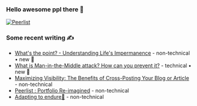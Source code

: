 ### Hello awesome ppl there 👋

<!--[![Peerlist](https://github-readme-badge.peerlist.io/api/prathamesh)](https://peerlist.io/prathamesh)-->
[![Peerlist](https://github.com/user-attachments/assets/ffff9e2c-23e3-477c-b69d-8848f1eca6b0)](https://peerlist.io/prathamesh)


### Some recent writing  ✍️
<!-- BLOG-POST-LIST:START -->
- [What's the point? - Understanding Life's Impermanence](https://prathameshdukare.substack.com/p/whats-the-point) - non-technical • new 🌱
- [What is Man-in-the-Middle attack? How can you prevent it?](https://codedamn.com/news/cyber-security/man-in-the-middle-attack) - technical • new 🌱
- [Maximizing Visibility: The Benefits of Cross-Posting Your Blog or Article](https://medium.com/@prathameshdukare/maximizing-visibility-the-benefits-of-cross-posting-your-blog-or-article-6dca55783bb2) - non-technical 
- [Peerlist : Portfolio Re-imagined](https://medium.com/@prathameshdukare/portfolio-re-imagined-7d4e2ddc05b) - non-technical 
- [Adapting to endure🦄](https://medium.com/@prathameshdukare/adapting-to-endure-99421f493253) - non-technical
<!-- BLOG-POST-LIST:END -->

<!---
### Currently listening / recent 🎧
[![spotify-github-profile](https://spotify-github-profile.vercel.app/api/view?uid=fkz7ibkk37babwusaakdl2qmj&cover_image=true&theme=natemoo-re&show_offline=false&background_color=121212&interchange=true&bar_color=53b14f&bar_color_cover=false)](https://spotify-github-profile.vercel.app/api/view?uid=fkz7ibkk37babwusaakdl2qmj&redirect=true)
--->

<!---
Prathamesh-Dukare/Prathamesh-Dukare is a ✨ special ✨ repository because its `README.md` (this file) appears on your GitHub profile.
You can click the Preview link to take a look at your changes
--->

